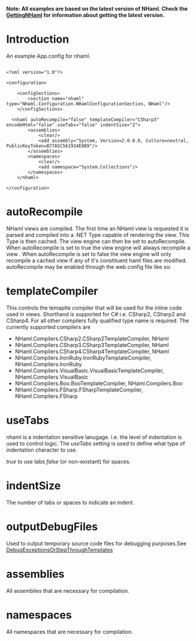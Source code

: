 **Note: All examples are based on the latest version of NHaml. Check the [GettingNHaml](GettingNHaml.md) for information about getting the latest version.**

# Introduction #

An example App.config for nhaml.

```

<?xml version="1.0"?>

<configuration>

	<configSections>
		<section name="nhaml" type="NHaml.Configuration.NHamlConfigurationSection, NHaml"/>
	</configSections>

  <nhaml autoRecompile="false" templateCompiler="CSharp3" encodeHtml="false" useTabs="false" indentSize="2">
		<assemblies>
			<clear/>
			<add assembly="System, Version=2.0.0.0, Culture=neutral, PublicKeyToken=B77A5C561934E089"/>
		</assemblies>
		<namespaces>
			<clear/>
			<add namespace="System.Collections"/>
		</namespaces>
	</nhaml>

</configuration>

```

# autoRecompile #

NHaml views are compiled. The first time an NHaml view is requested it is parsed and compiled into a .NET Type capable of rendering the view. This Type is then cached. The view engine can then be set to autoRecompile. When autoRecompile is set to true the view engine will always recompile a view . When autoRecompile is set to false the view engine will only recompile a cached view if any of it's constituent haml files are modified. autoRecompile may be enabled through the web.config file like so:

# templateCompiler #

This controls the temaplte compiler that will be used for the inline code used in views. Shorthand is supported for C# i.e. CSharp2, CSharp2 and CSharp4. For all other compilers fully qualified type name is required. The currently supported compilers are

  * NHaml.Compilers.CSharp2.CSharp2TemplateCompiler, NHaml
  * NHaml.Compilers.CSharp3.CSharp3TemplateCompiler, NHaml
  * NHaml.Compilers.CSharp4.CSharp4TemplateCompiler, NHaml
  * NHaml.Compilers.IronRuby.IronRubyTemplateCompiler, NHaml.Compilers.IronRuby
  * NHaml.Compilers.VisualBasic.VisualBasicTemplateCompiler, NHaml.Compilers.VisualBasic
  * NHaml.Compilers.Boo.BooTemplateCompiler, NHaml.Compilers.Boo
  * NHaml.Compilers.FSharp.FSharpTemplateCompiler, NHaml.Compilers.FSharp

# useTabs #

nhaml is a indentation sensitive lanugage. i.e. the level of indentation is used to control logic. The _useTabs_ setting is used to define what type of indentation character to use.

_true_ to use tabs _false_ (or non-existant) for spaces.

# indentSize #

The number of tabs or spaces to indicate an indent.

# outputDebugFiles #

Used to output temporary source code files for debugging purposes.See [DebugExceptionsOrStepThroughTemplates](DebugExceptionsOrStepThroughTemplates.md)

# assemblies #

All assemblies that are necessary for compilation.

# namespaces #

All namespaces that are necessary for compilation.